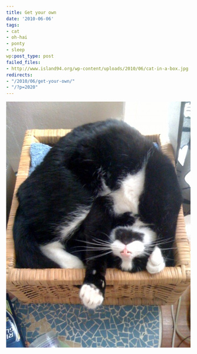 ```yaml
---
title: Get your own
date: '2010-06-06'
tags:
- cat
- oh-hai
- ponty
- sleep
wp:post_type: post
failed_files:
- http://www.island94.org/wp-content/uploads/2010/06/cat-in-a-box.jpg
redirects:
- "/2010/06/get-your-own/"
- "/?p=2020"
---
```


[ ![](2010-06-06-Get-your-own/cat-in-a-box-500x666.jpg "cat in a box") ](2010-06-06-Get-your-own/cat-in-a-box.jpeg)
